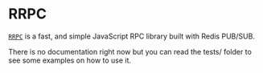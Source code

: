 # RRPC
[``RRPC``](https://npmjs.com/package/node-rrpc) is a fast, and simple JavaScript RPC library built with Redis PUB/SUB.

There is no documentation right now but you can read the tests/ folder to see some examples on how to use it.